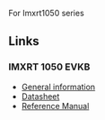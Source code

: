 For Imxrt1050 series


## Links
### IMXRT 1050 EVKB

* [General information](https://www.nxp.com/products/processors-and-microcontrollers/arm-microcontrollers/i-mx-rt-crossover-mcus/i-mx-rt1050-crossover-mcu-with-arm-cortex-m7-core:i.MX-RT1050)
* [Datasheet](https://www.nxp.com/docs/en/data-sheet/IMXRT1050CEC.pdf)
* [Reference Manual](https://www.nxp.com/webapp/Download?colCode=IMXRT1050RM)
